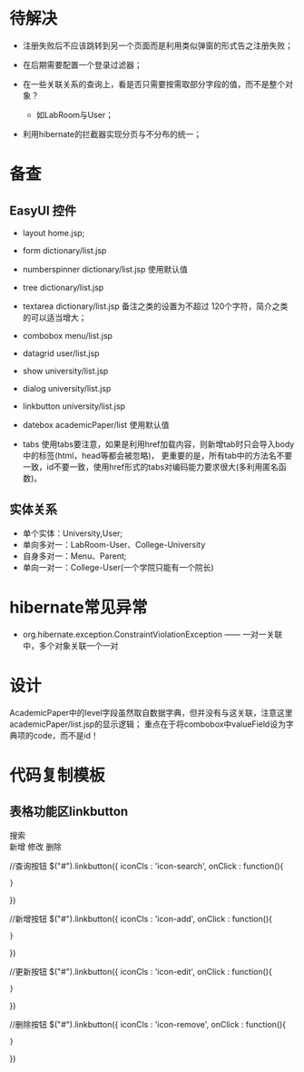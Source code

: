 # 待解决

* 注册失败后不应该跳转到另一个页面而是利用类似弹窗的形式告之注册失败；
* 在后期需要配置一个登录过滤器；
* 在一些关联关系的查询上，看是否只需要按需取部分字段的值，而不是整个对象？
    * 如LabRoom与User；

* 利用hibernate的拦截器实现分页与不分布的统一；

# 备查

## EasyUI 控件

* layout    home.jsp;
* form  dictionary/list.jsp
* numberspinner     dictionary/list.jsp     使用默认值
* tree  dictionary/list.jsp
* textarea  dictionary/list.jsp
    备注之类的设置为不超过 120个字符，简介之类的可以适当增大；
    
* combobox  menu/list.jsp
* datagrid  user/list.jsp
* show  university/list.jsp
* dialog    university/list.jsp
* linkbutton     university/list.jsp
* datebox   academicPaper/list  使用默认值
* tabs
    使用tabs要注意，如果是利用href加载内容，则新增tab时只会导入body中的标签(html，head等都会被忽略)，
    更重要的是，所有tab中的方法名不要一致，id不要一致，使用href形式的tabs对编码能力要求很大(多利用匿名函数)。



## 实体关系
* 单个实体：University,User;
* 单向多对一：LabRoom-User、College-University
* 自身多对一：Menu、Parent;
* 单向一对一：College-User(一个学院只能有一个院长)


# hibernate常见异常

* org.hibernate.exception.ConstraintViolationException  —— 一对一关联中，多个对象关联一个一对

# 设计

AcademicPaper中的level字段虽然取自数据字典，但并没有与这关联，注意这里academicPaper/list.jsp的显示逻辑；
重点在于将combobox中valueField设为字典项的code，而不是id！


# 代码复制模板
## 表格功能区linkbutton

<a id="university_search_btn">搜索</a><br/>
<a id="university_add_btn">新增</a>
<a id="university_update_btn">修改</a>
<a id="university_remove_btn">删除</a>

//查询按钮
$("#").linkbutton({
    iconCls : 'icon-search',
    onClick : function(){

    }
})

//新增按钮
$("#").linkbutton({
    iconCls : 'icon-add',
    onClick : function(){

    }
})

//更新按钮
$("#").linkbutton({
    iconCls : 'icon-edit',
    onClick : function(){

    }
})

//删除按钮
$("#").linkbutton({
    iconCls : 'icon-remove',
    onClick : function(){

    }
})